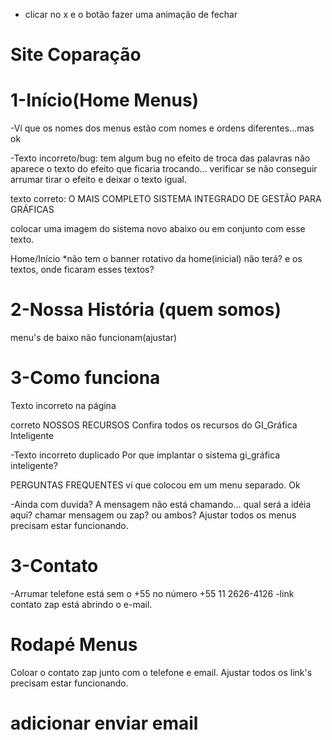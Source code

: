 - clicar no x e o botão fazer uma animação de fechar






Site Coparação
=====================

1-Início(Home Menus)
==================
-Ví que os nomes dos menus estão com nomes e ordens diferentes...mas ok

-Texto incorreto/bug:
tem algum bug no efeito de troca das palavras
não aparece o texto do efeito que ficaria trocando...
verificar se não conseguir arrumar tirar o efeito e deixar o texto igual.

texto correto:
O MAIS COMPLETO SISTEMA INTEGRADO DE GESTÃO PARA GRÁFICAS

colocar uma imagem do sistema novo abaixo ou em conjunto com esse texto.

Home/Início
*não tem o banner rotativo da home(inicial) não terá? e os textos, onde ficaram esses textos?

2-Nossa História (quem somos)
====================================
menu's de baixo não funcionam(ajustar)

3-Como funciona
====================================
Texto incorreto na página

correto
NOSSOS RECURSOS
Confira todos os recursos do GI_Gráfica Inteligente

-Texto incorreto duplicado
Por que implantar o sistema gi_gráfica inteligente?

PERGUNTAS FREQUENTES
ví que colocou em um menu separado. 
Ok

-Ainda com duvida?
A mensagem não está chamando...
qual será a idéia aqui? chamar mensagem ou zap? ou ambos?
Ajustar todos os menus precisam estar funcionando.  

3-Contato
==========================
-Arrumar telefone está sem o +55 no número
+55 11 2626-4126
-link contato zap está abrindo o e-mail.
 

Rodapé Menus
============================
Coloar o contato zap junto com o telefone e email.
Ajustar todos os link's precisam estar funcionando.

adicionar enviar email
=====